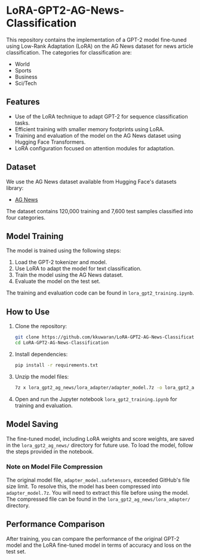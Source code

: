 # LoRA-GPT2-AG-News-Classification

This repository contains the implementation of a GPT-2 model fine-tuned using Low-Rank Adaptation (LoRA) on the AG News dataset for news article classification. The categories for classification are:
- World
- Sports
- Business
- Sci/Tech

## Features
- Use of the LoRA technique to adapt GPT-2 for sequence classification tasks.
- Efficient training with smaller memory footprints using LoRA.
- Training and evaluation of the model on the AG News dataset using Hugging Face Transformers.
- LoRA configuration focused on attention modules for adaptation.

## Dataset
We use the AG News dataset available from Hugging Face's datasets library:
- [AG News](https://huggingface.co/datasets/fancyzhx/ag_news)
  
The dataset contains 120,000 training and 7,600 test samples classified into four categories.

## Model Training
The model is trained using the following steps:
1. Load the GPT-2 tokenizer and model.
2. Use LoRA to adapt the model for text classification.
3. Train the model using the AG News dataset.
4. Evaluate the model on the test set.

The training and evaluation code can be found in `lora_gpt2_training.ipynb`.

## How to Use
1. Clone the repository:
   ```bash
   git clone https://github.com/kkuwaran/LoRA-GPT2-AG-News-Classification.git
   cd LoRA-GPT2-AG-News-Classification
   ```
2. Install dependencies:
   ```bash
   pip install -r requirements.txt
   ```
3. Unzip the model files:
   ```bash
   7z x lora_gpt2_ag_news/lora_adapter/adapter_model.7z -o lora_gpt2_ag_news/lora_adapter/
   ```
5. Open and run the Jupyter notebook `lora_gpt2_training.ipynb` for training and evaluation.

## Model Saving
The fine-tuned model, including LoRA weights and score weights, are saved in the `lora_gpt2_ag_news/` directory for future use. To load the model, follow the steps provided in the notebook.

### Note on Model File Compression
The original model file, `adapter_model.safetensors`, exceeded GitHub's file size limit. To resolve this, the model has been compressed into `adapter_model.7z`. You will need to extract this file before using the model. The compressed file can be found in the `lora_gpt2_ag_news/lora_adapter/` directory.

## Performance Comparison
After training, you can compare the performance of the original GPT-2 model and the LoRA fine-tuned model in terms of accuracy and loss on the test set.
